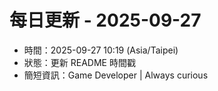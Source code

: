 # 每日更新 - 2025-09-27

- 時間：2025-09-27 10:19 (Asia/Taipei)
- 狀態：更新 README 時間戳
- 簡短資訊：Game Developer | Always curious
